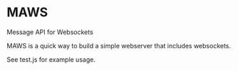 # MAWS
Message API for Websockets

MAWS is a quick way to build a simple webserver that includes websockets.

See test.js for example usage.


